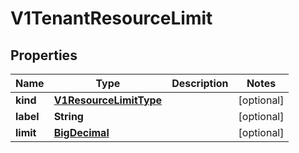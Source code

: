 # V1TenantResourceLimit

## Properties
Name | Type | Description | Notes
------------ | ------------- | ------------- | -------------
**kind** | [**V1ResourceLimitType**](V1ResourceLimitType.md) |  |  [optional]
**label** | **String** |  |  [optional]
**limit** | [**BigDecimal**](BigDecimal.md) |  |  [optional]
